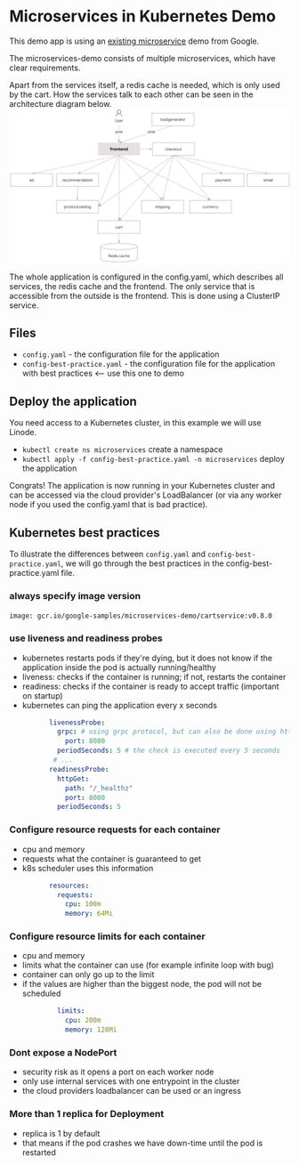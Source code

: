# Microservices in Kubernetes Demo

This demo app is using an [existing microservice](https://github.com/GoogleCloudPlatform/microservices-demo) demo from Google. 

The microservices-demo consists of multiple microservices, which have clear requirements.

Apart from the services itself, a redis cache is needed, which is only used by the cart.
How the services talk to each other can be seen in the architecture diagram below.
![Architecture](./assets/google-microservices-demo-architecture-diagram.png)

The whole application is configured in the config.yaml, which describes all services, the redis cache and the frontend.
The only service that is accessible from the outside is the frontend. This is done using a ClusterIP service.

## Files
- `config.yaml` - the configuration file for the application
- `config-best-practice.yaml` - the configuration file for the application with best practices <-- use this one to demo


## Deploy the application

You need access to a Kubernetes cluster, in this example we will use Linode.

- `kubectl create ns microservices` create a namespace
- `kubectl apply -f config-best-practice.yaml -n microservices` deploy the application

Congrats! The application is now running in your Kubernetes cluster and can be accessed via the cloud provider's LoadBalancer (or via any worker node if you used the config.yaml that is bad practice).

## Kubernetes best practices

To illustrate the differences between `config.yaml` and `config-best-practice.yaml`, we will go through the best practices in the config-best-practice.yaml file.

### always specify image version
`image: gcr.io/google-samples/microservices-demo/cartservice:v0.8.0`

### use liveness and readiness probes
- kubernetes restarts pods if they're dying, but it does not know if the application inside the pod is actually running/healthy
- liveness: checks if the container is running; if not, restarts the container
- readiness: checks if the container is ready to accept traffic (important on startup)
- kubernetes can ping the application every x seconds
```yaml
          livenessProbe:
            grpc: # using grpc protocol, but can also be done using httpGet or tcpsocket
              port: 8080
            periodSeconds: 5 # the check is executed every 5 seconds
           # ...
          readinessProbe:
            httpGet:
              path: "/_healthz"
              port: 8080
            periodSeconds: 5
```

### Configure resource requests for each container
- cpu and memory
- requests what the container is guaranteed to get
- k8s scheduler uses this information
```yaml
          resources:
            requests:
              cpu: 100m
              memory: 64Mi
```

### Configure resource limits for each container
- cpu and memory
- limits what the container can use (for example infinite loop with bug)
- container can only go up to the limit
- if the values are higher than the biggest node, the pod will not be scheduled
```yaml
            limits:
              cpu: 200m
              memory: 128Mi
```

### Dont expose a NodePort
- security risk as it opens a port on each worker node
- only use internal services with one entrypoint in the cluster
- the cloud providers loadbalancer can be used or an ingress

### More than 1 replica for Deployment
- replica is 1 by default
- that means if the pod crashes we have down-time until the pod is restarted
